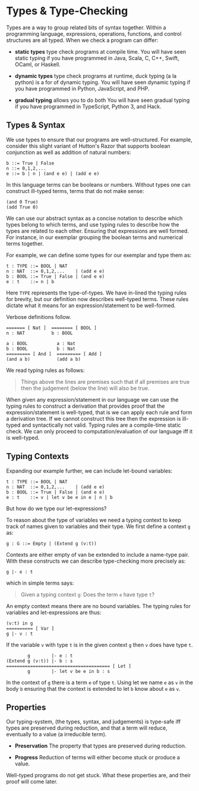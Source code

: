 # Types & Type-Checking

Types are a way to group related bits of syntax together.
Within a programming language, expressions, operations, functions, and control structures are all typed.
When we check a program can differ:

+ **static types**
  type check programs at compile time.
  You will have seen static typing if you have programmed in Java, Scala, C, C++, Swift, OCaml, or Haskell.

+ **dynamic types**
  type check programs at runtime, duck typing (a la python) is a for of dynamic typing.
  You will have seen dynamic typing if you have programmed in Python, JavaScript, and PHP.

+ **gradual typing** allows you to do both
  You will have seen gradual typing if you have programmed in TypeScript, Python 3, and Hack.

## Types & Syntax

We use types to ensure that our programs are well-structured.
For example, consider this slight variant of Hutton's Razor that supports boolean conjunction as well as addition of natural numbers:

    b ::= True | False
    n ::= 0,1,2,...
    e ::= b | n | (and e e) | (add e e)

In this language terms can be booleans or numbers.
Without types one can construct ill-typed terms, terms that do not make sense:

    (and 0 True)
    (add True 0)

We can use our abstract syntax as a concise notation to describe which types belong to which terms, and use typing rules to describe how the types are related to each other.
Ensuring that expressions are well formed.
For instance, in our exemplar grouping the boolean terms and numerical terms together.

For example, we can define some types for our exemplar and type them as:

    t : TYPE ::= BOOL | NAT
    n : NAT  ::= 0,1,2,...    | (add e e)
    b : BOOL ::= True | False | (and e e)
    e : t    ::= n | b

Here `TYPE` represents the type-of-types.
We have in-lined the typing rules for brevity, but our definition now describes well-typed terms.
These rules dictate what it means for an expression/statement to be well-formed.


Verbose definitions follow.

    ======= [ Nat ]  ======== [ BOOL ]
    n : NAT          b : BOOL

    a : BOOL           a : Nat
    b : BOOL           b : Nat
    ========= [ And ]  ========= [ Add ]
    (and a b)          (add a b)

We read typing rules as follows:

> Things above the lines are premises such that if all premises are true then the judgement (below the line) will also be true.

When given any expression/statement in our language we can use the typing rules to construct a derivation that provides proof that the expression/statement is well-typed, that is we can apply each rule and form a derivation tree.
If we cannot construct this tree then the expression is ill-typed and syntactically not valid.
Typing rules are a compile-time static check.
We can only proceed to computation/evaluation of our language iff it is well-typed.

## Typing Contexts

Expanding our example further, we can include let-bound variables:

    t : TYPE ::= BOOL | NAT
    n : NAT  ::= 0,1,2,...    | (add e e)
    b : BOOL ::= True | False | (and e e)
    e : t    ::= v | let v be e in e | n | b

But how do we type our let-expressions?

To reason about the type of variables we need a typing context to keep track of names given to variables and their type.
We first define a context `g` as:

    g : G ::= Empty | (Extend g (v:t))

Contexts are either empty of van be extended to include a name-type pair.
With these constructs we can describe type-checking more precisely as:

    g |- e : t

which in simple terms says:

> Given a typing context `g`: Does the term `e` have type `t`?

An empty context means there are no bound variables.
The typing rules for variables and let-expressions are thus:

    (v:t) in g
    ========== [ Var ]
    g |- v : t

If the variable `v` with type `t` is in the given context `g` then `v` does have type `t`.

            g        |- e : t
    (Extend g (v:t)) |- b : s
    ======================================= [ Let ]
            g        |- let v be e in b : s

In the context of `g` there is a term `e` of type `t`.
Using let we name `e` as `v` in the body `b` ensuring that the context is extended to let `b` know about `e` as `v`.

## Properties

Our typing-system, (the types, syntax, and judgements) is type-safe iff types are preserved during reduction, and that a term will reduce, eventually to a value (a irreducible term).


+ **Preservation**
  The property that types are preserved during reduction.

+ **Progress**
  Reduction of terms will either become stuck or produce a value.

Well-typed programs do not get stuck.
What these properties are, and their proof will come later.
